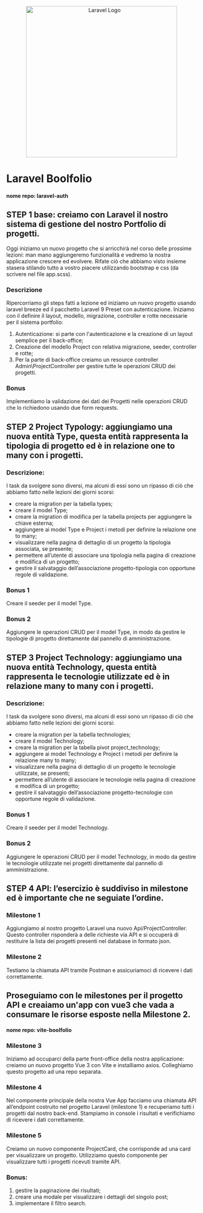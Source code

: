 <p align="center"><a href="https://github.com/agostinoluca?tab=repositories" target="_blank"><img src="https://raw.githubusercontent.com/laravel/art/master/logo-lockup/5%20SVG/2%20CMYK/1%20Full%20Color/laravel-logolockup-cmyk-red.svg" width="400" alt="Laravel Logo"></a></p>

# Laravel Boolfolio

#### nome repo: laravel-auth

## STEP 1 base: creiamo con Laravel il nostro sistema di gestione del nostro Portfolio di progetti.

Oggi iniziamo un nuovo progetto che si arricchirà nel corso delle prossime lezioni: man mano aggiungeremo funzionalità e vedremo la nostra applicazione crescere ed evolvere.
Rifate ciò che abbiamo visto insieme stasera stilando tutto a vostro piacere utilizzando bootstrap e css (da scrivere nel file app.scss).

### Descrizione

Ripercorriamo gli steps fatti a lezione ed iniziamo un nuovo progetto usando laravel breeze ed il pacchetto Laravel 9 Preset con autenticazione.
Iniziamo con il definire il layout, modello, migrazione, controller e rotte necessarie per il sistema portfolio:

1. Autenticazione: si parte con l'autenticazione e la creazione di un layout semplice per il back-office;
2. Creazione del modello Project con relativa migrazione, seeder, controller e rotte;
3. Per la parte di back-office creiamo un resource controller Admin\ProjectController per gestire tutte le operazioni CRUD dei progetti.

### Bonus

Implementiamo la validazione dei dati dei Progetti nelle operazioni CRUD che lo richiedono usando due form requests.

## STEP 2 Project Typology: aggiungiamo una nuova entità Type, questa entità rappresenta la tipologia di progetto ed è in relazione one to many con i progetti.

### Descrizione:

I task da svolgere sono diversi, ma alcuni di essi sono un ripasso di ciò che abbiamo fatto nelle lezioni dei giorni scorsi:

-   creare la migration per la tabella types;
-   creare il model Type;
-   creare la migration di modifica per la tabella projects per aggiungere la chiave esterna;
-   aggiungere ai model Type e Project i metodi per definire la relazione one to many;
-   visualizzare nella pagina di dettaglio di un progetto la tipologia associata, se presente;
-   permettere all’utente di associare una tipologia nella pagina di creazione e modifica di un progetto;
-   gestire il salvataggio dell’associazione progetto-tipologia con opportune regole di validazione.

### Bonus 1

Creare il seeder per il model Type.

### Bonus 2

Aggiungere le operazioni CRUD per il model Type, in modo da gestire le tipologie di progetto direttamente dal pannello di amministrazione.

## STEP 3 Project Technology: aggiungiamo una nuova entità Technology, questa entità rappresenta le tecnologie utilizzate ed è in relazione many to many con i progetti.

### Descrizione:

I task da svolgere sono diversi, ma alcuni di essi sono un ripasso di ciò che abbiamo fatto nelle lezioni dei giorni scorsi:

-   creare la migration per la tabella technologies;
-   creare il model Technology;
-   creare la migration per la tabella pivot project_technology;
-   aggiungere ai model Technology e Project i metodi per definire la relazione many to many;
-   visualizzare nella pagina di dettaglio di un progetto le tecnologie utilizzate, se presenti;
-   permettere all’utente di associare le tecnologie nella pagina di creazione e modifica di un progetto;
-   gestire il salvataggio dell’associazione progetto-tecnologie con opportune regole di validazione.

### Bonus 1

Creare il seeder per il model Technology.

### Bonus 2

Aggiungere le operazioni CRUD per il model Technology, in modo da gestire le tecnologie utilizzate nei progetti direttamente dal pannello di amministrazione.

## STEP 4 API: l’esercizio è suddiviso in milestone ed è importante che ne seguiate l’ordine.

### Milestone 1

Aggiungiamo al nostro progetto Laravel una nuovo Api/ProjectController.
Questo controller risponderà a delle richieste via API e si occuperà di restituire la lista dei progetti presenti nel database in formato json.

### Milestone 2

Testiamo la chiamata API tramite Postman e assicuriamoci di ricevere i dati correttamente.

## Proseguiamo con le milestones per il progetto API e creaiamo un'app con vue3 che vada a consumare le risorse esposte nella Milestone 2.

#### nome repo: vite-boolfolio

### Milestone 3

Iniziamo ad occuparci della parte front-office della nostra applicazione: creiamo un nuovo progetto Vue 3 con Vite e installiamo axios.
Colleghiamo questo progetto ad una repo separata.

### Milestone 4

Nel componente principale della nostra Vue App facciamo una chiamata API all’endpoint costruito nel progetto Laravel (milestone 1) e recuperiamo tutti i progetti dal nostro back-end.
Stampiamo in console i risultati e verifichiamo di ricevere i dati correttamente.

### Milestone 5

Creiamo un nuovo componente ProjectCard, che corrisponde ad una card per visualizzare un progetto. Utilizziamo questo componente per visualizzare tutti i progetti ricevuti tramite API.

### Bonus:

1. gestire la paginazione dei risultati;
2. creare una modale per visualizzare i dettagli del singolo post;
3. implementare il filtro search.

